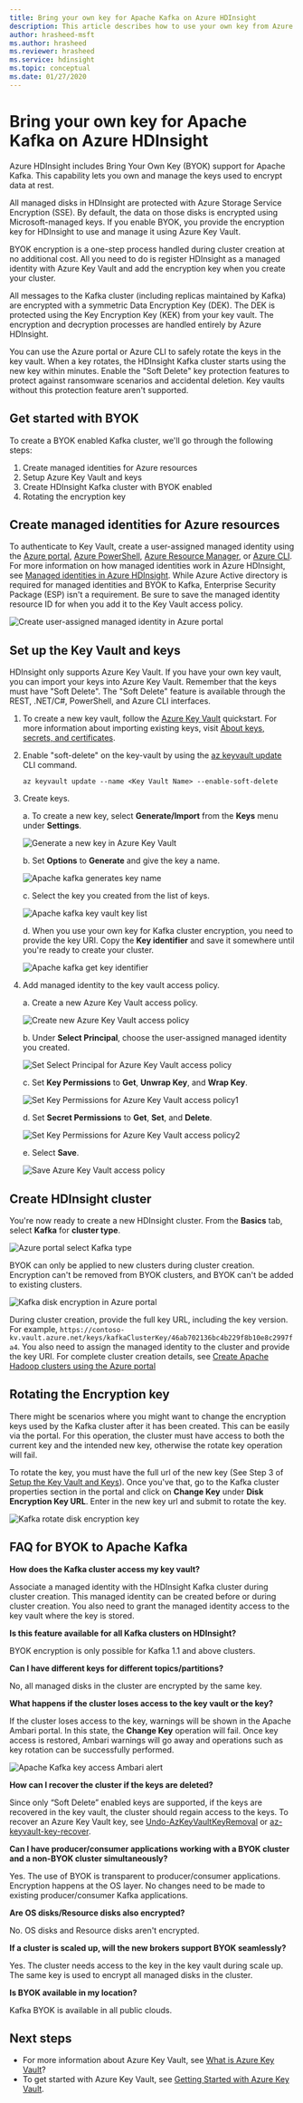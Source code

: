 ```yaml
---
title: Bring your own key for Apache Kafka on Azure HDInsight
description: This article describes how to use your own key from Azure Key Vault to encrypt data stored in Apache Kafka on Azure HDInsight.
author: hrasheed-msft
ms.author: hrasheed
ms.reviewer: hrasheed
ms.service: hdinsight
ms.topic: conceptual
ms.date: 01/27/2020
---
```


# Bring your own key for Apache Kafka on Azure HDInsight

Azure HDInsight includes Bring Your Own Key (BYOK) support for Apache Kafka. This capability lets you own and manage the keys used to encrypt data at rest.

All managed disks in HDInsight are protected with Azure Storage Service Encryption (SSE). By default, the data on those disks is encrypted using Microsoft-managed keys. If you enable BYOK, you provide the encryption key for HDInsight to use and manage it using Azure Key Vault.

BYOK encryption is a one-step process handled during cluster creation at no additional cost. All you need to do is register HDInsight as a managed identity with Azure Key Vault and add the encryption key when you create your cluster.

All messages to the Kafka cluster (including replicas maintained by Kafka) are encrypted with a symmetric Data Encryption Key (DEK). The DEK is protected using the Key Encryption Key (KEK) from your key vault. The encryption and decryption processes are handled entirely by Azure HDInsight.

You can use the Azure portal or Azure CLI to safely rotate the keys in the key vault. When a key rotates, the HDInsight Kafka cluster starts using the new key within minutes. Enable the "Soft Delete" key protection features to protect against ransomware scenarios and accidental deletion. Key vaults without this protection feature aren't supported.

## Get started with BYOK

To create a BYOK enabled Kafka cluster, we'll go through the following steps:

1. Create managed identities for Azure resources
2. Setup Azure Key Vault and keys
3. Create HDInsight Kafka cluster with BYOK enabled
4. Rotating the encryption key

## Create managed identities for Azure resources

To authenticate to Key Vault, create a user-assigned managed identity using the [Azure portal](../../active-directory/managed-identities-azure-resources/how-to-manage-ua-identity-portal.md), [Azure PowerShell](../../active-directory/managed-identities-azure-resources/how-to-manage-ua-identity-powershell.md), [Azure Resource Manager](../../active-directory/managed-identities-azure-resources/how-to-manage-ua-identity-arm.md), or [Azure CLI](../../active-directory/managed-identities-azure-resources/how-to-manage-ua-identity-cli.md). For more information on how managed identities work in Azure HDInsight, see [Managed identities in Azure HDInsight](../hdinsight-managed-identities.md). While Azure Active directory is required for managed identities and BYOK to Kafka, Enterprise Security Package (ESP) isn't a requirement. Be sure to save the managed identity resource ID for when you add it to the Key Vault access policy.

![Create user-assigned managed identity in Azure portal](./media/apache-kafka-byok/azure-portal-create-managed-identity.png)

## Set up the Key Vault and keys

HDInsight only supports Azure Key Vault. If you have your own key vault, you can import your keys into Azure Key Vault. Remember that the keys must have "Soft Delete". The "Soft Delete" feature is available through the REST, .NET/C#, PowerShell, and Azure CLI interfaces.

1. To create a new key vault, follow the [Azure Key Vault](../../key-vault/quick-create-cli.md) quickstart. For more information about importing existing keys, visit [About keys, secrets, and certificates](../../key-vault/about-keys-secrets-and-certificates.md).

1. Enable "soft-delete" on the key-vault by using the [az keyvault update](/cli/azure/keyvault?view=azure-cli-latest#az-keyvault-update) CLI command.

    ```azurecli
    az keyvault update --name <Key Vault Name> --enable-soft-delete
    ```

1. Create keys.

    a. To create a new key, select **Generate/Import** from the **Keys** menu under **Settings**.

    ![Generate a new key in Azure Key Vault](./media/apache-kafka-byok/kafka-create-new-key.png "Generate a new key in Azure Key Vault")

    b. Set **Options** to **Generate** and give the key a name.

    ![Apache kafka generates key name](./media/apache-kafka-byok/apache-kafka-create-key.png "Generate key name")

    c. Select the key you created from the list of keys.

    ![Apache kafka key vault key list](./media/apache-kafka-byok/kafka-key-vault-key-list.png)

    d. When you use your own key for Kafka cluster encryption, you need to provide the key URI. Copy the **Key identifier** and save it somewhere until you're ready to create your cluster.

    ![Apache kafka get key identifier](./media/apache-kafka-byok/kafka-get-key-identifier.png)

1. Add managed identity to the key vault access policy.

    a. Create a new Azure Key Vault access policy.

    ![Create new Azure Key Vault access policy](./media/apache-kafka-byok/add-key-vault-access-policy.png)

    b. Under **Select Principal**, choose the user-assigned managed identity you created.

    ![Set Select Principal for Azure Key Vault access policy](./media/apache-kafka-byok/azure-portal-add-access-policy.png)

    c. Set **Key Permissions** to **Get**, **Unwrap Key**, and **Wrap Key**.

    ![Set Key Permissions for Azure Key Vault access policy1](./media/apache-kafka-byok/add-key-vault-access-policy-keys.png "Set Key Permissions for Azure Key Vault access policy1")

    d. Set **Secret Permissions** to **Get**, **Set**, and **Delete**.

    ![Set Key Permissions for Azure Key Vault access policy2](./media/apache-kafka-byok/add-key-vault-access-policy-secrets.png "Set Key Permissions for Azure Key Vault access policy2")

    e. Select **Save**.

    ![Save Azure Key Vault access policy](./media/apache-kafka-byok/add-key-vault-access-policy-save.png)

## Create HDInsight cluster

You're now ready to create a new HDInsight cluster. From the **Basics** tab, select **Kafka** for **cluster type**.

![Azure portal select Kafka type](./media/apache-kafka-byok/azure-portal-cluster-basics-type-kafka.png)

BYOK can only be applied to new clusters during cluster creation. Encryption can't be removed from BYOK clusters, and BYOK can't be added to existing clusters.

![Kafka disk encryption in Azure portal](./media/apache-kafka-byok/azure-portal-cluster-security-networking-kafka-byok.png)

During cluster creation, provide the full key URL, including the key version. For example, `https://contoso-kv.vault.azure.net/keys/kafkaClusterKey/46ab702136bc4b229f8b10e8c2997fa4`. You also need to assign the managed identity to the cluster and provide the key URI. For complete cluster creation details, see [Create Apache Hadoop clusters using the Azure portal](./apache-kafka-get-started.md)

## Rotating the Encryption key

There might be scenarios where you might want to change the encryption keys used by the Kafka cluster after it has been created. This can be easily via the portal. For this operation, the cluster must have access to both the current key and the intended new key, otherwise the rotate key operation will fail.

To rotate the key, you must have the full url of the new key (See Step 3 of [Setup the Key Vault and Keys](#set-up-the-key-vault-and-keys)). Once you've that, go to the Kafka cluster properties section in the portal and click on **Change Key** under **Disk Encryption Key URL**. Enter in the new key url and submit to rotate the key.

![Kafka rotate disk encryption key](./media/apache-kafka-byok/apache-kafka-change-key.png)

## FAQ for BYOK to Apache Kafka

**How does the Kafka cluster access my key vault?**

Associate a managed identity with the HDInsight Kafka cluster during cluster creation. This managed identity can be created before or during cluster creation. You also need to grant the managed identity access to the key vault where the key is stored.

**Is this feature available for all Kafka clusters on HDInsight?**

BYOK encryption is only possible for Kafka 1.1 and above clusters.

**Can I have different keys for different topics/partitions?**

No, all managed disks in the cluster are encrypted by the same key.

**What happens if the cluster loses access to the key vault or the key?**

If the cluster loses access to the key, warnings will be shown in the Apache Ambari portal. In this state, the **Change Key** operation will fail. Once key access is restored, Ambari warnings will go away and operations such as key rotation can be successfully performed.

![Apache Kafka key access Ambari alert](./media/apache-kafka-byok/kafka-byok-ambari-alert.png)

**How can I recover the cluster if the keys are deleted?**

Since only “Soft Delete” enabled keys are supported, if the keys are recovered in the key vault, the cluster should regain access to the keys. To recover an Azure Key Vault key, see [Undo-AzKeyVaultKeyRemoval](/powershell/module/az.keyvault/Undo-AzKeyVaultKeyRemoval) or [az-keyvault-key-recover](/cli/azure/keyvault/key?view=azure-cli-latest#az-keyvault-key-recover).

**Can I have producer/consumer applications working with a BYOK cluster and a non-BYOK cluster simultaneously?**

Yes. The use of BYOK is transparent to producer/consumer applications. Encryption happens at the OS layer. No changes need to be made to existing producer/consumer Kafka applications.

**Are OS disks/Resource disks also encrypted?**

No. OS disks and Resource disks aren't encrypted.

**If a cluster is scaled up, will the new brokers support BYOK seamlessly?**

Yes. The cluster needs access to the key in the key vault during scale up. The same key is used to encrypt all managed disks in the cluster.

**Is BYOK available in my location?**

Kafka BYOK is available in all public clouds.

## Next steps

* For more information about Azure Key Vault, see [What is Azure Key Vault](../../key-vault/key-vault-overview.md)?
* To get started with Azure Key Vault, see [Getting Started with Azure Key Vault](../../key-vault/key-vault-overview.md).
